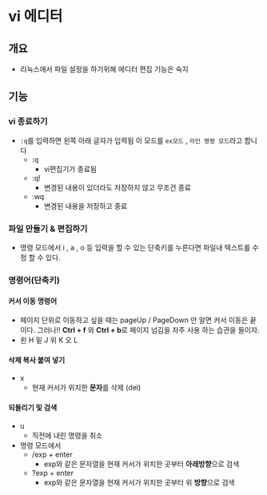 # vi 에디터 

## 개요

- 리눅스에서 파일 설정을 하기위해 에디터 편집 기능은 숙지

## 기능

### vi 종료하기

- `:q`를 입력하면 왼쪽 아래 글자가 입력됨 이 모드를 `ex모드` , `라인 명령 모드`라고 합니다
  - :q
    - vi편집기가 종료됨
  - :q!
    - 변경된 내용이 있더라도 저장하지 않고 무조건 종료
  - :wq
    - 변경된 내용을 저장하고 종료

### 파일 만들기 & 편집하기

- 명령 모드에서  i , a , o 등 입력을 할 수 있는 단축키를 누른다면 파일내 텍스트를 수정 할 수 있다.

### 명령어(단축키)

#### 커서 이동 명령어

- 페이지 단위로 이동하고 싶을 때는 pageUp / PageDown 만 알면 커서 이동은 끝이다. 
  그러나!!
  **Ctrl + f** 와 **Ctrl + b**로 페이지 넘김을 자주 사용 하는 습관을 들이자.
- 왼 H 밑 J 위 K 오 L

#### 삭제 복사 붙여 넣기

- x 
  - 현재 커서가 위치한 **문자**를 삭제 (del)

#### 되돌리기 및 검색

- u
  - 직전에 내린 명령을 취소
- 명령 모드에서 
  - /exp + enter
    - exp와 같은 문자열을 현재 커서가 위치한 곳부터 **아래방향**으로 검색
  - ?exp + enter
    - exp와 같은 문자열을 현재 커서가 위치한 곳부터 위 **방향**으로 검색